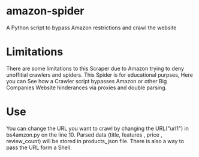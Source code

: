 # amazon-spider
A Python script to bypass Amazon restrictions and crawl the website

# Limitations

There are some limitations to this Scraper due to Amazon trying to deny unoffitial crawlers and spiders. This Spider is for educational purpses, Here you can See how a Crawler script bypasses Amazon or other Big Companies Website hinderances via proxies and double parsing.

# Use 

You can change the URL you want to crawl by changing the URL("url1") in bs4amzon.py on the line 10.
Parsed data (title, features , price , review_count) will be stored in products_json file. There is also a way to pass the URL form a Shell.
